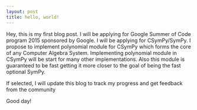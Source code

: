 ```yaml
---
layout: post
title: hello, world!
---
```


Hey, this is my first blog post. I will be applying for Google Summer of Code program 2015 sponsored by Google.
I will be applying for CSymPy/SymPy. I propose to implement polynomial module for CSymPy which forms the core of any Computer Algebra System. Implementing polynomial module in CSymPy will be start for many other implementations. Also this module is guaranteed to be fast getting it more closer to the goal of being the fast optional SymPy.

If selected, I will update this blog to track my progress and get feedback from the community

Good day!
